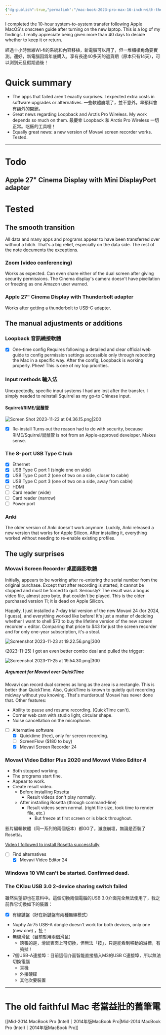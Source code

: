```yaml
---
{"dg-publish":true,"permalink":"/mac-book-2023-pro-max-16-inch-with-the-m3-chip-upgrade-log-mac-intel-m3/","noteIcon":"2"}
---
```


I completed the 10-hour system-to-system transfer following Apple MacOS's onscreen guide after turning on the new laptop. This is a log of my findings. I really appreciate being given more than 40 days to decide whether to keep it or return.

經過十小時無線Wi-fi的系統和內容移植，新電腦可以用了，但一堆楣楣角角要實測。還好，新電腦因爲年底購入，享有長達40多天的退貨期（原本只有14天），可以測到元旦假期過後！
# Quick summary

- The apps that failed aren't exactly surprises. I expected extra costs in software upgrades or alternatives. 一些軟體崩壞了，並不意外。早預料會有額外的開銷。
- Great news regarding Loopback and Arctis Pro Wireless. My work depends so much on them. 最慶幸 Loopback 和 Arctis Pro Wireless 一切正常。吃飯的工具哩！
- Equally great news: a new version of Movavi screen recorder works. Tested.

---
# Todo

## Apple 27" Cinema Display with Mini DisplayPort adapter

# Tested

## The smooth transition

All data and many apps and programs appear to have been transferred over without a hitch. That's a big relief, especially on the data side. The rest of the note documents the exceptions.
### Zoom (video conferencing)

Works as expected. Can even share either of the dual screen after giving security permissions. The Cinema display's camera doesn't have pixellation or freezing as one Amazon user warned.
### Apple 27" Cinema Display with Thunderbolt adapter

Works after getting a thunderbolt to USB-C adapter.
## The manual adjustments or additions
### Loopback 音訊繞接軟體

- [x] One-time config
Requires following a detailed and clear official web guide to config permission settings accessible only through rebooting the Mac in a specific way. After the config, Loopback is working properly. Phew! This is one of my top priorities.
### Input methods 輸入法

Unexpectedly, specific input systems I had are lost after the transfer. I simply needed to reinstall Squirrel as my go-to Chinese input.
#### Squirrel/RIME/鼠鬚管

![Screen Shot 2023-11-22 at 04.36.15.png|200](/img/user/_attachments/_OB/Screen%20Shot%202023-11-22%20at%2004.36.15.png)

- [x] Re-install
Turns out the reason had to do with security, because RIME/Squirrel/鼠鬚管 is not from an Apple-approved developer. Makes sense. 
### The 8-port USB Type C hub

- [x] Ethernet
- [x] USB Type C port 1 (single one on side)
- [x] USB Type C port 2 (one of two on a side, closer to cable)
- [x] USB Type C port 3 (one of two on a side, away from cable)
- [ ] HDMI
- [ ] Card reader (wide)
- [ ] Card reader (narrow)
- [ ] Power port
### Anki

The older version of Anki doesn't work anymore. Luckily, Anki released a new version that works for Apple Silicon. After installing it, everything worked without needing to re-enable existing profiles.
## The ugly surprises

### Movavi Screen Recorder 桌面錄影軟體

Initially, appears to be working after re-entering the serial number from the original purchase. Except that after recording is started, it cannot be stopped and must be forced to quit. Seriously? The result was a bogus video file, almost zero byte, that couldn't be played. This is the older purchased version 11; it is dead on Apple Silicon.

Happily, I just installed a 7-day trial version of the new Movavi 24 (for 2024, I guess), and everything worked like before! It's just a matter of deciding whether I want to shell $73 to buy the lifetime version of the new screen recorder + editor. Comparing that price to $43 for just the screen recorder and for only one-year subscription, it's a steal.

![Screenshot 2023-11-23 at 19.22.56.png|300](/img/user/_attachments/_OB/Screenshot%202023-11-23%20at%2019.22.56.png)

(2023-11-25) I got an even better combo deal and pulled the trigger:

![Screenshot 2023-11-25 at 19.54.30.png|300](/img/user/_attachments/_OB/Screenshot%202023-11-25%20at%2019.54.30.png)
##### Argument for Movavi over QuickTime

Movavi can record dual screens as long as the area is a rectangle. This is better than QuickTime. Also, QuickTime is known to quietly quit recording midway without you knowing. That's murderous! Movavi has never done that. Other features:
- Ability to pause and resume recording. (QuickTime can't).
- Corner web cam with studio light, circular shape.
- Noise cancellation on the microphone.

- [ ] Alternative software
	- [x] Quicktime (free), only for screen recording.
	- [ ] ScreenFlow ($180 to buy)
	- [x] Movavi Screen Recorder 24
### Movavi Video Editor Plus 2020 and Movavi Video Editor 4

- Both stopped working.
- The programs start fine.
- Appear to work.
- Create result video.
	- Before installing Rosetta
		- Result videos don't play normally.
	- After installing Rosetta (through command-line)
		- Result videos seem normal. (right file size, took time to render file, etc.)
			- But freeze at first screen or is black throughout.

影片編輯軟體（同一系列的兩個版本）都GG了，澈底崩壞，無論是否裝了Rosetta。

[Video I followed to install Rosetta successfully](https://www.youtube.com/watch?v=hlG_6Qz1nTw)

- [ ] Find alternatives
	- [x] Movavi Video Editor 24
### Windows 10 VM can't be started. Confirmed dead.

### The CKlau USB 3.0 2-device sharing switch failed

雖然失望卻也在意料中。這個切換兩個電腦的USB 3.0介面完全無法使用了，我之前靠它切換如下的裝置：

- [x] 有線鍵盤（好在新鍵盤有兩種無線模式）
- Nuphy Air75 USB-A dongle doesn't work for both devices, only one (new one) ，扯！
- 無線滑鼠（目前暫用兩個滑鼠）
	- 誇張的是，滑鼠表面上可切換，但無法「按」，只是能看到移動的游標，有夠扯！
- 7個USB-A連接埠：目前這個介面智能直接插入M3的USB C連接埠，所以無法切換電腦
	- 耳機
	- 外接硬碟
	- 其他次要裝置

---
# The old faithful Mac 老當益壯的舊筆電

[[Mid-2014 MacBook Pro (Intel)｜2014年版MacBook Pro\|Mid-2014 MacBook Pro (Intel)｜2014年版MacBook Pro]]